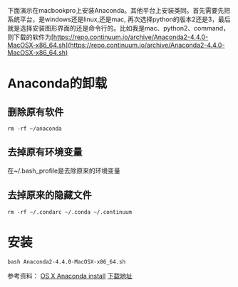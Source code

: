 下面演示在macbookpro上安装Anaconda。其他平台上安装类同。首先需要先把系统平台，是windows还是linux,还是mac, 再次选择python的版本2还是3，最后就是选择安装图形界面的还是命令行的。比如我是mac、python2、command，则下载的软件为[https://repo.continuum.io/archive/Anaconda2-4.4.0-MacOSX-x86_64.sh](https://repo.continuum.io/archive/Anaconda2-4.4.0-MacOSX-x86_64.sh)
# Anaconda的卸载
## 删除原有软件
```
rm -rf ~/anaconda
```
## 去掉原有环境变量
在~/.bash_profile是去除原来的环境变量
## 去掉原来的隐藏文件
```
rm -rf ~/.condarc ~/.conda ~/.continuum
```

# 安装
```
bash Anaconda2-4.4.0-MacOSX-x86_64.sh 
```

参考资料：
[OS X Anaconda install](https://conda.io/docs/install/full.html#os-x-anaconda-install)
[下载地址](https://www.continuum.io/downloads)